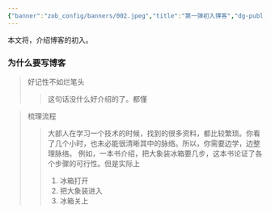 ```yaml
---
{"banner":"zob_config/banners/002.jpeg","title":"第一弹初入博客","dg-publish":true,"dg-note-icon":2,"tags":["博客"],"created":"2024-02-07 15:21","updated":"2024-02-07T15:29:00","dg-path":"笔记与博客技巧/","dgPassFrontmatter":true,"noteIcon":2,"permalink":"/笔记与博客技巧//"}
---
```


本文将，介绍博客的初入。

### 为什么要写博客
>好记性不如烂笔头
>>这句话没什么好介绍的了。都懂


>梳理流程
>>大部人在学习一个技术的时候，找到的很多资料，都比较繁琐。你看了几个小时，也未必能很清晰其中的脉络。所以，你需要边学，边整理脉络。
>>例如，一本书介绍，把大象装冰箱要几步，这本书论证了各个步骤的可行性。但是实际上
>>1. 冰箱打开
>>2. 把大象装进入
>>3. 冰箱关上

